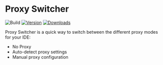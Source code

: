 # Proxy Switcher

![Build](https://github.com/tsvetilian-ty/intellij-proxy-switcher/workflows/Build/badge.svg)
[![Version](https://img.shields.io/jetbrains/plugin/v/25837-proxy-switcher.svg)](https://plugins.jetbrains.com/plugin/MARKETPLACE_ID)
[![Downloads](https://img.shields.io/jetbrains/plugin/d/MARKETPLACE_ID.svg)](https://plugins.jetbrains.com/plugin/25837-proxy-switcher)

<!-- Plugin description -->
Proxy Switcher is a quick way to switch between the different proxy modes for your IDE:
- No Proxy
- Auto-detect proxy settings
- Manual proxy configuration
<!-- Plugin description end -->

